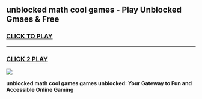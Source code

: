 
## unblocked math cool games - Play Unblocked Gmaes & Free
<h3>
<a href="https://news.freeplayer.one?title=unblocked_math_cool_games&ref=23F">CLICK TO PLAY</a></h3>
<hr>

<h3>
<a href="https://news.freeplayer.one?title=unblocked_math_cool_games&ref=23F">CLICK 2 PLAY</a>
  
</h3>

<a href="https://news.freeplayer.one?title=unblocked_math_cool_games&ref=23F/"><img src="https://clearcache.store/games.png"></a>


**unblocked math cool games games unblocked: Your Gateway to Fun and Accessible Online Gaming**
